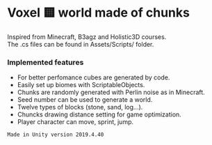 # Voxel 🟨 world made of chunks

Inspired from Minecraft, B3agz and Holistic3D courses. \
The .cs files can be found in Assets/Scripts/ folder.

### Implemented features

- For better perfomance cubes are generated by code. 
- Easily set up biomes with ScriptableObjects. 
- Chunks are randomly generated with Perlin noise as in Minecraft. 
- Seed number can be used to generate a world. 
- Twelve types of blocks (stone, sand, log...). 
- Chuncks drawing distance setting for game optimization. 
- Player character can move, sprint, jump. 

```
Made in Unity version 2019.4.40
```
